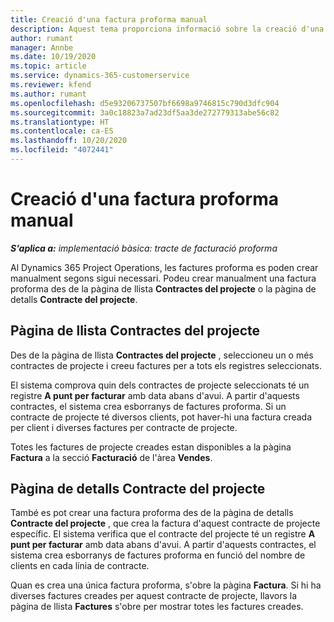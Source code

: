 ```yaml
---
title: Creació d'una factura proforma manual
description: Aquest tema proporciona informació sobre la creació d'una factura proforma manual al Project Operations.
author: rumant
manager: Annbe
ms.date: 10/19/2020
ms.topic: article
ms.service: dynamics-365-customerservice
ms.reviewer: kfend
ms.author: rumant
ms.openlocfilehash: d5e93206737507bf6698a9746815c790d3dfc904
ms.sourcegitcommit: 3a0c18823a7ad23df5aa3de272779313abe56c82
ms.translationtype: HT
ms.contentlocale: ca-ES
ms.lasthandoff: 10/20/2020
ms.locfileid: "4072441"
---
```

# <a name="creating-a-manual-proforma-invoice"></a>Creació d'una factura proforma manual

_**S'aplica a:** implementació bàsica: tracte de facturació proforma_

Al Dynamics 365 Project Operations, les factures proforma es poden crear manualment segons sigui necessari. Podeu crear manualment una factura proforma des de la pàgina de llista **Contractes del projecte** o la pàgina de detalls **Contracte del projecte**.

##  <a name="project-contracts-list-page"></a>Pàgina de llista Contractes del projecte

Des de la pàgina de llista **Contractes del projecte** , seleccioneu un o més contractes de projecte i creeu factures per a tots els registres seleccionats.

El sistema comprova quin dels contractes de projecte seleccionats té un registre **A punt per facturar** amb data abans d'avui. A partir d'aquests contractes, el sistema crea esborranys de factures proforma. Si un contracte de projecte té diversos clients, pot haver-hi una factura creada per client i diverses factures per contracte de projecte.

Totes les factures de projecte creades estan disponibles a la pàgina **Factura** a la secció **Facturació** de l'àrea **Vendes**.

## <a name="project-contract-details-page"></a>Pàgina de detalls Contracte del projecte

També es pot crear una factura proforma des de la pàgina de detalls **Contracte del projecte** , que crea la factura d'aquest contracte de projecte específic. El sistema verifica que el contracte del projecte té un registre **A punt per facturar** amb data abans d'avui. A partir d'aquests contractes, el sistema crea esborranys de factures proforma en funció del nombre de clients en cada línia de contracte.

Quan es crea una única factura proforma, s'obre la pàgina **Factura**. Si hi ha diverses factures creades per aquest contracte de projecte, llavors la pàgina de llista **Factures** s'obre per mostrar totes les factures creades.
